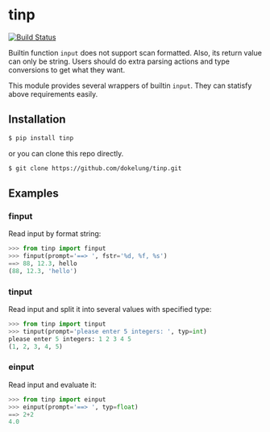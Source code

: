 tinp
=====

[![Build Status](https://travis-ci.org/dokelung/tinp.png?branch=master)](https://travis-ci.org/dokelung/tinp)

Builtin function ``input`` does not support scan formatted. Also, its return value can only be string. Users should do extra parsing actions and type conversions to get what they want.

This module provides several wrappers of builtin ``input``. They can statisfy above requirements easily.

## Installation

```bash
$ pip install tinp
```

or you can clone this repo directly.

```bash
$ git clone https://github.com/dokelung/tinp.git
```

## Examples

### finput

Read input by format string:

```python
>>> from tinp import finput
>>> finput(prompt='==> ', fstr='%d, %f, %s')
==> 88, 12.3, hello
(88, 12.3, 'hello')
```

### tinput

Read input and split it into several values with specified type:

```python
>>> from tinp import tinput
>>> tinput(prompt='please enter 5 integers: ', typ=int)
please enter 5 integers: 1 2 3 4 5
(1, 2, 3, 4, 5)
```

### einput

Read input and evaluate it:

```python
>>> from tinp import einput
>>> einput(prompt='==> ', typ=float)
==> 2+2
4.0
```
